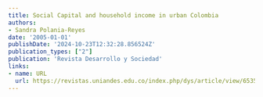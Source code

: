 ```yaml
---
title: Social Capital and household income in urban Colombia
authors:
- Sandra Polania-Reyes
date: '2005-01-01'
publishDate: '2024-10-23T12:32:28.856524Z'
publication_types: ["2"]
publication: 'Revista Desarrollo y Sociedad'
links:
- name: URL
  url: https://revistas.uniandes.edu.co/index.php/dys/article/view/6535/6717
---
```

